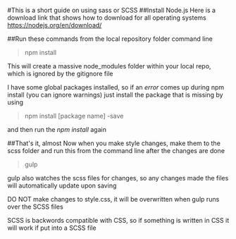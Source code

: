 #This is a short guide on using sass or SCSS
##Install Node.js
Here is a download link that shows how to download for all operating systems https://nodejs.org/en/download/

##Run these commands from the local repository folder command line
> npm install

This will create a massive node_modules folder within your local repo, which is ignored by the gitignore file

I have some global packages installed, so if an *error* comes up during npm install (you can ignore warnings) just install the package that is missing by using 

> npm install [package name] -save

and then run the *npm install* again

##That's it, almost
Now when you make style changes, make them to the scss folder and run this from the command line after the changes are done
> gulp

gulp also watches the scss files for changes, so any changes made the files will automatically update upon saving

DO NOT make changes to style.css, it will be overwritten when gulp runs over the SCSS files

SCSS is backwords compatible with CSS, so if something is written in CSS it will work if put into a SCSS file